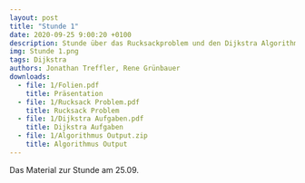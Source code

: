 ```yaml
---
layout: post
title: "Stunde 1"
date: 2020-09-25 9:00:20 +0100
description: Stunde über das Rucksackproblem und den Dijkstra Algorithmus
img: Stunde 1.png
tags: Dijkstra
authors: Jonathan Treffler, Rene Grünbauer
downloads:
  - file: 1/Folien.pdf
    title: Präsentation
  - file: 1/Rucksack Problem.pdf
    title: Rucksack Problem
  - file: 1/Dijkstra Aufgaben.pdf
    title: Dijkstra Aufgaben
  - file: 1/Algorithmus Output.zip
    title: Algorithmus Output
---
```


Das Material zur Stunde am 25.09.
